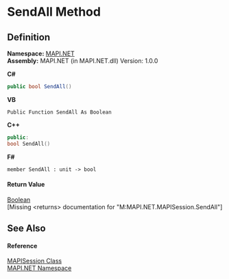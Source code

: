 # SendAll Method




## Definition
**Namespace:** <a href="5bef4637-66f8-16d4-e5f4-4d0da57a1538.md">MAPI.NET</a>  
**Assembly:** MAPI.NET (in MAPI.NET.dll) Version: 1.0.0

**C#**
``` C#
public bool SendAll()
```
**VB**
``` VB
Public Function SendAll As Boolean
```
**C++**
``` C++
public:
bool SendAll()
```
**F#**
``` F#
member SendAll : unit -> bool 
```



#### Return Value
<a href="https://learn.microsoft.com/dotnet/api/system.boolean" target="_blank" rel="noopener noreferrer">Boolean</a>  
\[Missing &lt;returns&gt; documentation for "M:MAPI.NET.MAPISession.SendAll"\]

## See Also


#### Reference
<a href="565716dd-6368-0783-4ced-5771b200faf1.md">MAPISession Class</a>  
<a href="5bef4637-66f8-16d4-e5f4-4d0da57a1538.md">MAPI.NET Namespace</a>  
